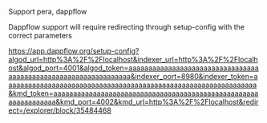 Support pera, dappflow

Dappflow support will require redirecting through setup-config with the correct parameters

https://app.dappflow.org/setup-config?algod_url=http%3A%2F%2Flocalhost&indexer_url=http%3A%2F%2Flocalhost&algod_port=4001&algod_token=aaaaaaaaaaaaaaaaaaaaaaaaaaaaaaaaaaaaaaaaaaaaaaaaaaaaaaaaaaaaaaaa&indexer_port=8980&indexer_token=aaaaaaaaaaaaaaaaaaaaaaaaaaaaaaaaaaaaaaaaaaaaaaaaaaaaaaaaaaaaaaaa&kmd_token=aaaaaaaaaaaaaaaaaaaaaaaaaaaaaaaaaaaaaaaaaaaaaaaaaaaaaaaaaaaaaaaa&kmd_port=4002&kmd_url=http%3A%2F%2Flocalhost&redirect=/explorer/block/35484468


